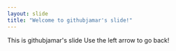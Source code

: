 ```yaml
---
layout: slide
title: "Welcome to githubjamar's slide!"
---
```

This is githubjamar's slide
Use the left arrow to go back!
